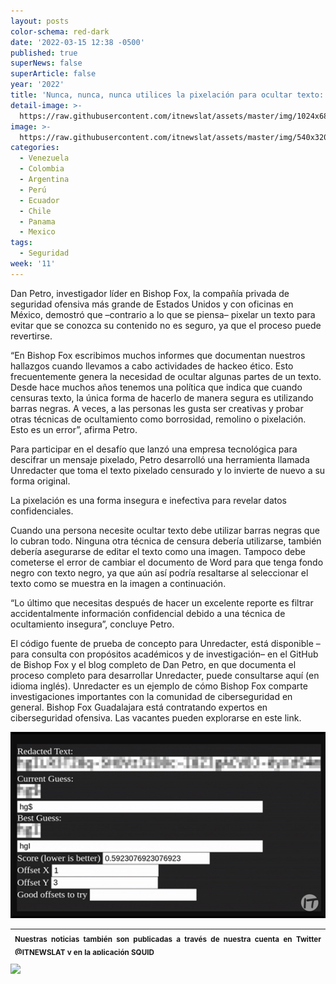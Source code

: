 ```yaml
---
layout: posts
color-schema: red-dark
date: '2022-03-15 12:38 -0500'
published: true
superNews: false
superArticle: false
year: '2022'
title: 'Nunca, nunca, nunca utilices la pixelación para ocultar texto: Bishop Fox'
detail-image: >-
  https://raw.githubusercontent.com/itnewslat/assets/master/img/1024x680/txt-pixelado-g.jpg
image: >-
  https://raw.githubusercontent.com/itnewslat/assets/master/img/540x320/txt-pixelado-p.jpg
categories:
  - Venezuela
  - Colombia
  - Argentina
  - Perú
  - Ecuador
  - Chile
  - Panama
  - Mexico
tags:
  - Seguridad
week: '11'
---
```

Dan Petro, investigador líder en Bishop Fox, la compañía privada de seguridad ofensiva más grande de Estados Unidos y con oficinas en México, demostró que –contrario a lo que se piensa– pixelar un texto para evitar que se conozca su contenido no es seguro, ya que el proceso puede revertirse.
 
“En Bishop Fox escribimos muchos informes que documentan nuestros hallazgos cuando llevamos a cabo actividades de hackeo ético. Esto frecuentemente genera la necesidad de ocultar algunas partes de un texto. Desde hace muchos años tenemos una política que indica que cuando censuras texto, la única forma de hacerlo de manera segura es utilizando barras negras. A veces, a las personas les gusta ser creativas y probar otras técnicas de ocultamiento como borrosidad, remolino o pixelación. Esto es un error”, afirma Petro.
 
Para participar en el desafío que lanzó una empresa tecnológica para descifrar un mensaje pixelado, Petro desarrolló una herramienta llamada Unredacter que toma el texto pixelado censurado y lo invierte de nuevo a su forma original.

La pixelación es una forma insegura e inefectiva para revelar datos confidenciales.
 
Cuando una persona necesite ocultar texto debe utilizar barras negras que lo cubran todo. Ninguna otra técnica de censura debería utilizarse, también debería asegurarse de editar el texto como una imagen. Tampoco debe cometerse el error de cambiar el documento de Word para que tenga fondo negro con texto negro, ya que aún así podría resaltarse al seleccionar el texto como se muestra en la imagen a continuación.

“Lo último que necesitas después de hacer un excelente reporte es filtrar accidentalmente información confidencial debido a una técnica de ocultamiento insegura”, concluye Petro.
 
El código fuente de prueba de concepto para Unredacter, está disponible –para consulta con propósitos académicos y de investigación– en el GitHub de Bishop Fox y el blog completo de Dan Petro, en que documenta el proceso completo para desarrollar Unredacter, puede consultarse aquí (en idioma inglés). Unredacter es un ejemplo de cómo Bishop Fox comparte investigaciones importantes con la comunidad de ciberseguridad en general. Bishop Fox Guadalajara está contratando expertos en ciberseguridad ofensiva. Las vacantes pueden explorarse en este link.


![](https://raw.githubusercontent.com/itnewslat/assets/master/img/540x320/txt-pixelado-p.jpg)

<table style="height: 42px;" width="569">
<tbody>
<tr>
<td style="text-align: justify;"><sub><strong>Nuestras noticias también son publicadas a través de nuestra cuenta en Twitter <a href="https://twitter.com/itnewslat?lang=es">@ITNEWSLAT</a> y en la aplicación <a href="https://squidapp.co/en/">SQUID</a></strong></sub></td>
</tr>
</tbody>
</table>

<img src="https://tracker.metricool.com/c3po.jpg?hash=56f88a41e39ab42c063cc51676587a04"/>